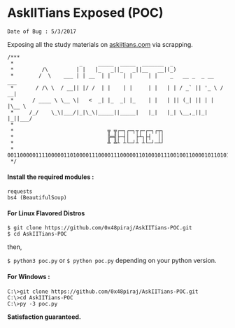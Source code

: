 # AskIITians Exposed (POC)

`Date of Bug : 5/3/2017`

Exposing all the study materials on [askiitians.com](https://www.askiitians.com/) via scrapping. 


```
/***
 *                     _     _____  _____  _______  _
 *         /\         | |   |_   _||_   _||__   __|(_)
 *        /  \    ___ | | __  | |    | |     | |    _   __ _  _ __   ___
 *       / /\ \  / __|| |/ /  | |    | |     | |   | | / _` || '_ \ / __|
 *      / ____ \ \__ \|   <  _| |_  _| |_    | |   | || (_| || | | |\__ \
 *     /_/    \_\|___/|_|\_\|_____||_____|   |_|   |_| \__,_||_| |_||___/
 *
 *                              ╦ ╦┌─┐┌─┐┬┌─┌─┐┌┬┐
 *                              ╠═╣├─┤│  ├┴┐├┤  ││
 *                              ╩ ╩┴ ┴└─┘┴ ┴└─┘─┴┘
 * 001100000111100000110100001110000111000001101001011100100110000101101010
 */
```

#### Install the required modules :

```
requests
bs4 (BeautifulSoup)
```

#### For Linux Flavored Distros

```
$ git clone https://github.com/0x48piraj/AskIITians-POC.git
$ cd AskIITians-POC
```

then,

`$ python3 poc.py` or `$ python poc.py` depending on your python version.


#### For Windows :

```
C:\>git clone https://github.com/0x48piraj/AskIITians-POC.git
C:\>cd AskIITians-POC
C:\>py -3 poc.py
```

**Satisfaction guaranteed.**
